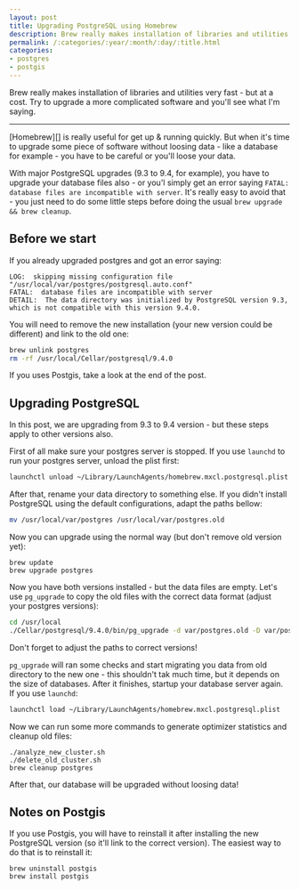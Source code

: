 ```yaml
---
layout: post
title: Upgrading PostgreSQL using Homebrew
description: Brew really makes installation of libraries and utilities very fast - but at a cost.
permalink: /:categories/:year/:month/:day/:title.html
categories:
- postgres
- postgis
---
```


Brew really makes installation of libraries and utilities very fast -
but at a cost. Try to upgrade a more complicated software and you'll
see what I'm saying.

---

[Homebrew][] is really useful for get up & running quickly. But when
it's time to upgrade some piece of software without loosing data - like
a database for example - you have to be careful or you'll loose your
data.

With major PostgreSQL upgrades (9.3 to 9.4, for example), you have to
upgrade your database files also - or you'l simply get an error saying
`FATAL:  database files are incompatible with server`. It's really easy
to avoid that - you just need to do some little steps before doing the
usual `brew upgrade && brew cleanup`.

## Before we start

If you already upgraded postgres and got an error saying:

```log
LOG:  skipping missing configuration file "/usr/local/var/postgres/postgresql.auto.conf"
FATAL:  database files are incompatible with server
DETAIL:  The data directory was initialized by PostgreSQL version 9.3, which is not compatible with this version 9.4.0.
```

You will need to remove the new installation (your new version could be
different) and link to the old one:

```bash
brew unlink postgres
rm -rf /usr/local/Cellar/postgresql/9.4.0
```

If you uses Postgis, take a look at the end of the post.

## Upgrading PostgreSQL

In this post, we are upgrading from 9.3 to 9.4 version - but these steps
apply to other versions also.

First of all make sure your postgres server is stopped. If you use
`launchd` to run your postgres server, unload the plist first:

```bash
launchctl unload ~/Library/LaunchAgents/homebrew.mxcl.postgresql.plist
```

After that, rename your data directory to something else. If you
didn't install PostgreSQL using the default configurations, adapt the
paths bellow:

```bash
mv /usr/local/var/postgres /usr/local/var/postgres.old
```

Now you can upgrade using the normal way (but don't remove old version
yet):

```
brew update
brew upgrade postgres
```

Now you have both versions installed - but the data files are empty.
Let's use `pg_upgrade` to copy the old files with the correct data
format (adjust your postgres versions):

```bash
cd /usr/local
./Cellar/postgresql/9.4.0/bin/pg_upgrade -d var/postgres.old -D var/postgres -b Cellar/postgresql/9.3.5_1/bin -B Cellar/postgresql/9.4.0/bin
```

Don't forget to adjust the paths to correct versions!

`pg_upgrade` will ran some checks and start migrating you data from old
directory to the new one - this shouldn't tak much time, but it depends
on the size of databases. After it finishes, startup your database
server again. If you use `launchd`:

```bash
launchctl load ~/Library/LaunchAgents/homebrew.mxcl.postgresql.plist
```

Now we can run some more commands to generate optimizer statistics and
cleanup old files:

```
./analyze_new_cluster.sh
./delete_old_cluster.sh
brew cleanup postgres
```

After that, our database will be upgraded without loosing data!

## Notes on Postgis

If you use Postgis, you will have to reinstall it after installing the
new PostgreSQL version (so it'll link to the correct version). The
easiest way to do that is to reinstall it:

```
brew uninstall postgis
brew install postgis
```
